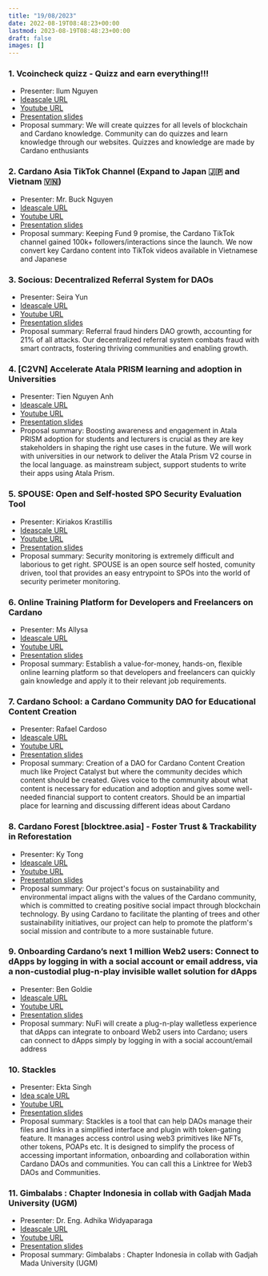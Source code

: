 ```yaml
---
title: "19/08/2023"
date: 2022-08-19T08:48:23+00:00
lastmod: 2023-08-19T08:48:23+00:00
draft: false
images: []
---
```



### 1. Vcoincheck quizz - Quizz and earn everything!!!

- Presenter: Ilum Nguyen
- [Ideascale URL](https://cardano.ideascale.com/c/idea/106059)
- [Youtube URL](https://youtu.be/LY77gGO-wHI)
- [Presentation slides](https://docs.google.com/presentation/d/1TL_GaSCvM3gCX_bOR8BGsqdqWv66BBCF/edit#slide=id.p7)
- Proposal summary: We will create quizzes for all levels of blockchain and Cardano knowledge. Community can do quizzes and learn knowledge through our websites. Quizzes and knowledge are made by Cardano enthusiants

### 2. Cardano Asia TikTok Channel (Expand to Japan 🇯🇵 and Vietnam 🇻🇳)

- Presenter: Mr. Buck Nguyen
- [Ideascale URL](https://cardano.ideascale.com/c/idea/107231)
- [Youtube URL](https://youtu.be/ldZASW8bNKg)
- [Presentation slides](https://docs.google.com/presentation/d/11sZS-JnTBhekPHVC-s5PIuSKOZJLWWwj/edit?usp=sharing&ouid=101783123590130151834&rtpof=true&sd=true)
- Proposal summary: Keeping Fund 9 promise, the Cardano TikTok channel gained 100k+ followers/interactions since the launch. We now convert key Cardano content into TikTok videos available in Vietnamese and Japanese

### 3. Socious: Decentralized Referral System for DAOs

- Presenter: Seira Yun
- [Ideascale URL](https://cardano.ideascale.com/c/idea/103005)
- [Youtube URL](https://youtu.be/PVDCMB3rfeM)
- [Presentation slides](https://youtu.be/7zh4_fb7O6o)
- Proposal summary: Referral fraud hinders DAO growth, accounting for 21% of all attacks. Our decentralized referral system combats fraud with smart contracts, fostering thriving communities and enabling growth.

### 4. [C2VN] Accelerate Atala PRISM learning and adoption in Universities

- Presenter: Tien Nguyen Anh
- [Ideascale URL](https://cardano.ideascale.com/c/idea/104749)
- [Youtube URL](https://youtu.be/-7a3nQdKrJo)
- [Presentation slides](https://docs.google.com/presentation/d/1cSjjg7re_pP4Uwyl31DQAWrCZZUPmDnDCsD8VAS6UA0/edit?usp=sharing)
- Proposal summary: Boosting awareness and engagement in Atala PRISM adoption for students and lecturers is crucial as they are key stakeholders in shaping the right use cases in the future. We will work with universities in our network to deliver the Atala Prism V2 course in the local language. as mainstream subject, support students to write their apps using Atala Prism.

### 5. SPOUSE: Open and Self-hosted SPO Security Evaluation Tool

- Presenter: Kiriakos Krastillis
- [Ideascale URL](https://cardano.ideascale.com/c/idea/103283)
- [Youtube URL](https://youtu.be/oB2m5CW-FtY)
- [Presentation slides](https://docs.google.com/presentation/d/1grQYKrSDH8mMgOwA2AXRshynuCGBI2i2ClbFYcbgwDs/edit?usp=sharing)
- Proposal summary: Security monitoring is extremely difficult and laborious to get right. SPOUSE is an open source self hosted, comunity driven, tool that provides an easy entrypoint to SPOs into the world of security perimeter monitoring.

### 6. Online Training Platform for Developers and Freelancers on Cardano

- Presenter: Ms Allysa
- [Ideascale URL](https://cardano.ideascale.com/c/idea/104589)
- [Youtube URL](https://youtu.be/OxlQONUeKCk)
- [Presentation slides](https://drive.google.com/drive/folders/1aMfE-82WPpvdhQ9R7BExZEq4m2VirIdF?usp=sharing)
- Proposal summary: Establish a value-for-money, hands-on, flexible online learning platform so that developers and freelancers can quickly gain knowledge and apply it to their relevant job requirements.

### 7. Cardano School: a Cardano Community DAO for Educational Content Creation

- Presenter: Rafael Cardoso
- [Ideascale URL](https://cardano.ideascale.com/c/idea/101078)
- [Youtube URL](https://youtu.be/HukV2-tlkDM)
- [Presentation slides](https://docs.google.com/presentation/d/15Ym9L1r_dD6DlqB3dMFpTg5n9z4gnvZbwjPtSE27_Go/edit?usp=sharing)
- Proposal summary: Creation of a DAO for Cardano Content Creation much like Project Catalyst but where the community decides which content should be created. Gives voice to the community about what content is necessary for education and adoption and gives some well-needed financial support to content creators. Should be an impartial place for learning and discussing different ideas about Cardano

### 8. Cardano Forest [blocktree.asia] - Foster Trust & Trackability in Reforestation

- Presenter: Ky Tong
- [Ideascale URL](https://cardano.ideascale.com/c/idea/104127)
- [Youtube URL](https://youtu.be/eqjx-hfr5kM)
- [Presentation slides](https://docs.google.com/presentation/d/1Y0LsHl7UoFIhNlcrtkrMoN3e-SdYC3si/edit?usp=sharing&ouid=103565807448455617287&rtpof=true&sd=true)
- Proposal summary: Our project's focus on sustainability and environmental impact aligns with the values of the Cardano community, which is committed to creating positive social impact through blockchain technology. By using Cardano to facilitate the planting of trees and other sustainability initiatives, our project can help to promote the platform's social mission and contribute to a more sustainable future.

### 9. Onboarding Cardano’s next 1 million Web2 users: Connect to dApps by logging in with a social account or email address, via a non-custodial plug-n-play invisible wallet solution for dApps

- Presenter: Ben Goldie
- [Ideascale URL](https://cardano.ideascale.com/c/idea/106363)
- [Youtube URL](https://youtu.be/TSFrRe0-jTM)
- [Presentation slides](https://t.co/zAVwU8fKHL)
- Proposal summary: NuFi will create a plug-n-play walletless experience that dApps can integrate to onboard Web2 users into Cardano; users can connect to dApps simply by logging in with a social account/email address

### 10. Stackles

- Presenter: Ekta Singh
- [Idea scale URL](https://cardano.ideascale.com/c/idea/100600)
- [Youtube URL](https://youtu.be/dOHYlbs1qow)
- [Presentation slides](https://drive.google.com/file/d/189q9qEaCdgR8Wyp3xTUp2ycfdT-gBUg3/view?usp=drive_link)
- Proposal summary: Stackles is a tool that can help DAOs manage their files and links in a simplified interface and plugin with token-gating feature. It manages access control using web3 primitives like NFTs, other tokens, POAPs etc. It is designed to simplify the process of accessing important information, onboarding and collaboration within Cardano DAOs and communities. You can call this a Linktree for Web3 DAOs and Communities.

### 11. Gimbalabs : Chapter Indonesia in collab with Gadjah Mada University (UGM)

- Presenter: Dr. Eng. Adhika Widyaparaga
- [Ideascale URL](https://cardano.ideascale.com/c/idea/100117)
- [Youtube URL](https://youtu.be/Ys5rNzQigYk)
- [Presentation slides](https://drive.google.com/file/d/1jgnBB0fWmYoMXY3vvT1ak09wovWdMYU7/view?usp=drive_link)
- Proposal summary: Gimbalabs : Chapter Indonesia in collab with Gadjah Mada University (UGM)

